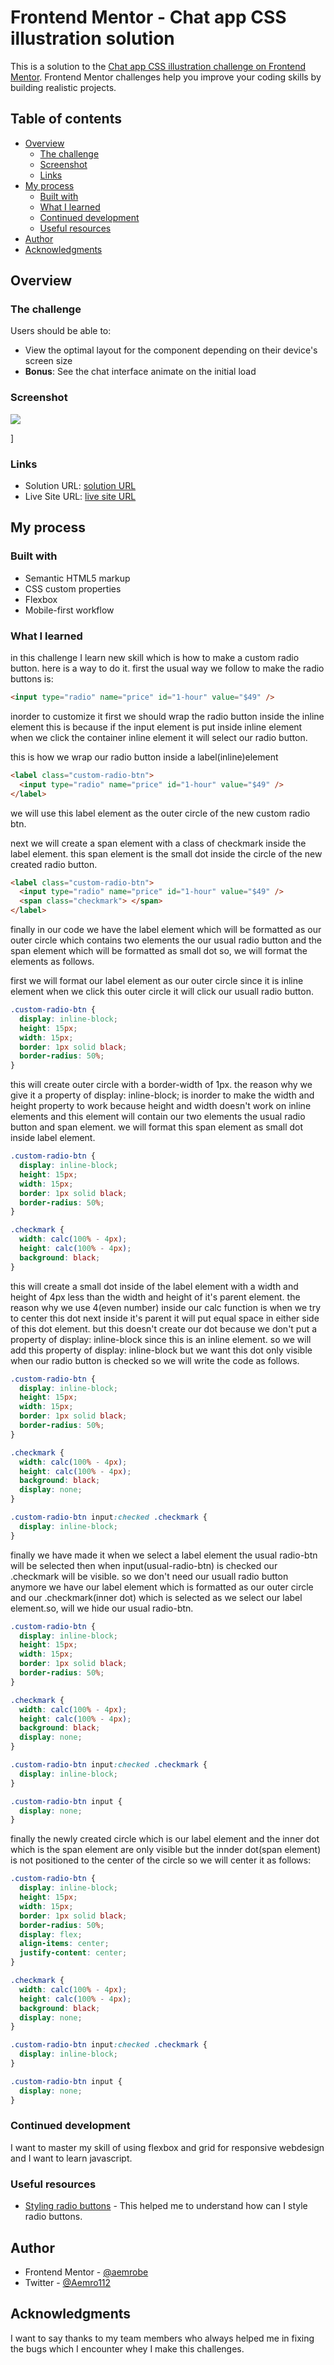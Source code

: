 # Frontend Mentor - Chat app CSS illustration solution

This is a solution to the [Chat app CSS illustration challenge on Frontend Mentor](https://www.frontendmentor.io/challenges/chat-app-css-illustration-O5auMkFqY). Frontend Mentor challenges help you improve your coding skills by building realistic projects.

## Table of contents

- [Overview](#overview)
  - [The challenge](#the-challenge)
  - [Screenshot](#screenshot)
  - [Links](#links)
- [My process](#my-process)
  - [Built with](#built-with)
  - [What I learned](#what-i-learned)
  - [Continued development](#continued-development)
  - [Useful resources](#useful-resources)
- [Author](#author)
- [Acknowledgments](#acknowledgments)

## Overview

### The challenge

Users should be able to:

- View the optimal layout for the component depending on their device's screen size
- **Bonus**: See the chat interface animate on the initial load

### Screenshot

![](./screenshot.jpg)

]

### Links

- Solution URL: [solution URL](https://your-solution-url.com)
- Live Site URL: [ live site URL](https://aemrobe.github.io/chat-app-css-illustration-challenge/)

## My process

### Built with

- Semantic HTML5 markup
- CSS custom properties
- Flexbox
- Mobile-first workflow

### What I learned

in this challenge I learn new skill which is how to make a custom radio button. here is a way to do it.
first the usual way we follow to make the radio buttons is:

```html
<input type="radio" name="price" id="1-hour" value="$49" />
```

inorder to customize it first we should wrap the radio button inside the inline element this is because if the input element is put inside inline element when we click the container inline element it will select our radio button.

this is how we wrap our radio button inside a label(inline)element

```html
<label class="custom-radio-btn">
  <input type="radio" name="price" id="1-hour" value="$49" />
</label>
```

we will use this label element as the outer circle of the new custom radio btn.

next we will create a span element with a class of checkmark inside the label element. this span element is the small dot inside the circle of the new created radio button.

```html
<label class="custom-radio-btn">
  <input type="radio" name="price" id="1-hour" value="$49" />
  <span class="checkmark"> </span>
</label>
```

finally in our code we have the label element which will be formatted as our outer circle which contains two elements the our usual radio button and the span element which will be formatted as small dot so, we will format the elements as follows.

first we will format our label element as our outer circle since it is inline element when we click this outer circle it will click our usuall radio button.

```css
.custom-radio-btn {
  display: inline-block;
  height: 15px;
  width: 15px;
  border: 1px solid black;
  border-radius: 50%;
}
```

this will create outer circle with a border-width of 1px. the reason why we give it a property of display: inline-block; is inorder to make the width and height property to work because height and width doesn't work on inline elements and this element will contain our two elements the usual radio button and span element.
we will format this span element as small dot inside label element.

```css
.custom-radio-btn {
  display: inline-block;
  height: 15px;
  width: 15px;
  border: 1px solid black;
  border-radius: 50%;
}

.checkmark {
  width: calc(100% - 4px);
  height: calc(100% - 4px);
  background: black;
}
```

this will create a small dot inside of the label element with a width and height of 4px less than the width and height of it's parent element. the reason why we use 4(even number) inside our calc function is when we try to center this dot next inside it's parent it will put equal space in either side of this dot element. but this doesn't create our dot because we don't put a property of display: inline-block since this is an inline element. so we will add this property of display: inline-block but we want this dot only visible when our radio button is checked so we will write the code as follows.

```css
.custom-radio-btn {
  display: inline-block;
  height: 15px;
  width: 15px;
  border: 1px solid black;
  border-radius: 50%;
}

.checkmark {
  width: calc(100% - 4px);
  height: calc(100% - 4px);
  background: black;
  display: none;
}

.custom-radio-btn input:checked .checkmark {
  display: inline-block;
}
```

finally we have made it when we select a label element the usual radio-btn will be selected then when input(usual-radio-btn) is checked our .checkmark will be visible. so we don't need our usuall radio button anymore we have our label element which is formatted as our outer circle and our .checkmark(inner dot) which is selected as we select our label element.so, will we hide our usual radio-btn.

```css
.custom-radio-btn {
  display: inline-block;
  height: 15px;
  width: 15px;
  border: 1px solid black;
  border-radius: 50%;
}

.checkmark {
  width: calc(100% - 4px);
  height: calc(100% - 4px);
  background: black;
  display: none;
}

.custom-radio-btn input:checked .checkmark {
  display: inline-block;
}

.custom-radio-btn input {
  display: none;
}
```

finally the newly created circle which is our label element and the inner dot which is the span element are only visible but the innder dot(span element) is not positioned to the center of the circle so we will center it as follows:

```css
.custom-radio-btn {
  display: inline-block;
  height: 15px;
  width: 15px;
  border: 1px solid black;
  border-radius: 50%;
  display: flex;
  align-items: center;
  justify-content: center;
}

.checkmark {
  width: calc(100% - 4px);
  height: calc(100% - 4px);
  background: black;
  display: none;
}

.custom-radio-btn input:checked .checkmark {
  display: inline-block;
}

.custom-radio-btn input {
  display: none;
}
```

### Continued development

I want to master my skill of using flexbox and grid for responsive webdesign and I want to learn javascript.

### Useful resources

- [Styling radio buttons](https://youtu.be/MZq5zFSpUlo) - This helped me to understand how can I style radio buttons.

## Author

- Frontend Mentor - [@aemrobe](https://www.frontendmentor.io/profile/aemrobe)
- Twitter - [@Aemro112](https://www.twitter.com/Aemro112)

## Acknowledgments

I want to say thanks to my team members who always helped me in fixing the bugs which I encounter whey I make this challenges.
